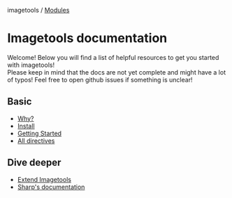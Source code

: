 imagetools / [Modules](modules.md)

# Imagetools documentation

Welcome! Below you will find a list of helpful resources to get you started with imagetools!<br> Please keep in mind
that the docs are not yet complete and might have a lot of typos! Feel free to open github issues if something is
unclear!

## Basic

- [Why?](guide/why.md)
- [Install](guide/install.md)
- [Getting Started](guide/getting-started.md)
- [All directives](directives.md)

## Dive deeper

- [Extend Imagetools](guide/extending.md)
- [Sharp's documentation](https://sharp.pixelplumbing.com)
